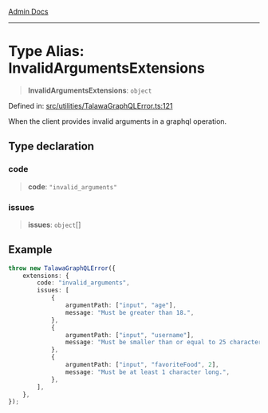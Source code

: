 [Admin Docs](/)

***

# Type Alias: InvalidArgumentsExtensions

> **InvalidArgumentsExtensions**: `object`

Defined in: [src/utilities/TalawaGraphQLError.ts:121](https://github.com/PalisadoesFoundation/talawa-api/blob/9f305099d404e8f36dd8bdadb150fba1e7235da9/src/utilities/TalawaGraphQLError.ts#L121)

When the client provides invalid arguments in a graphql operation.

## Type declaration

### code

> **code**: `"invalid_arguments"`

### issues

> **issues**: `object`[]

## Example

```ts
throw new TalawaGraphQLError({
	extensions: {
		code: "invalid_arguments",
		issues: [
			{
				argumentPath: ["input", "age"],
				message: "Must be greater than 18.",
			},
			{
				argumentPath: ["input", "username"],
				message: "Must be smaller than or equal to 25 characters.",
			},
			{
				argumentPath: ["input", "favoriteFood", 2],
				message: "Must be at least 1 character long.",
			},
		],
	},
});
```
